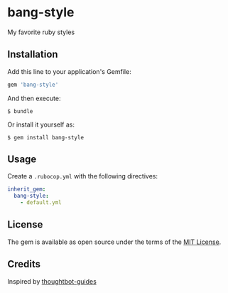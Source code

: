 # bang-style

My favorite ruby styles

## Installation

Add this line to your application's Gemfile:

```ruby
gem 'bang-style'
```

And then execute:

    $ bundle

Or install it yourself as:

    $ gem install bang-style

## Usage

Create a `.rubocop.yml` with the following directives:

```yaml
inherit_gem:
  bang-style:
    - default.yml
```

## License

The gem is available as open source under the terms of the [MIT License](http://opensource.org/licenses/MIT).

## Credits

Inspired by [thoughtbot-guides](https://github.com/thoughtbot/guides/blob/master/style/ruby/.rubocop.yml)

